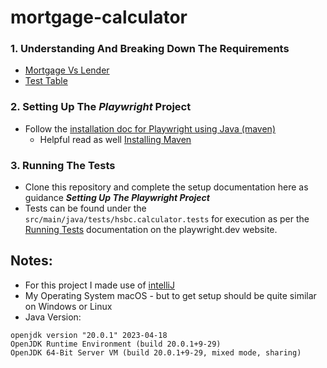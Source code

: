 # mortgage-calculator

### 1. Understanding And Breaking Down The Requirements
- [Mortgage Vs Lender](https://drive.google.com/file/d/1aTzuKJjPKleCiH0P_eeVcH2RTi-A5yZl/view?usp=sharing)
- [Test Table](https://docs.google.com/spreadsheets/d/1ylQhPdgWgxmX1WwW-__SO05X9HXZVLSAV20Pj83LbY0/edit?usp=sharing)

### 2. Setting Up The _Playwright_ Project

- Follow the [installation doc for Playwright using Java (maven)](https://playwright.dev/java/docs/intro)
  - Helpful read as well [Installing Maven](https://mkyong.com/maven/install-maven-on-mac-osx/)

### 3. Running The Tests

- Clone this repository and complete the setup documentation here as guidance **_Setting Up The _Playwright_ Project_**
- Tests can be found under the `src/main/java/tests/hsbc.calculator.tests` for execution as per the [Running Tests](https://playwright.dev/java/docs/running-tests) documentation on the playwright.dev website.

## Notes:

- For this project I made use of [intelliJ](https://www.jetbrains.com/idea/download/#section=mac)
- My Operating System macOS - but to get setup should be quite similar on Windows or Linux
- Java Version:
```
openjdk version "20.0.1" 2023-04-18
OpenJDK Runtime Environment (build 20.0.1+9-29)
OpenJDK 64-Bit Server VM (build 20.0.1+9-29, mixed mode, sharing)
```